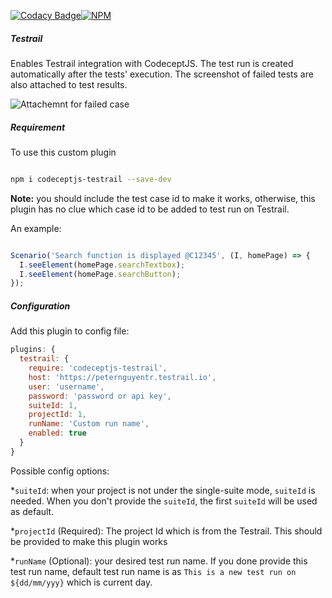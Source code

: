 
[![Codacy Badge](https://api.codacy.com/project/badge/Grade/e935df05fa244cf1bf435c3f59a66fe4)](https://www.codacy.com/manual/PeterNgTr/codeceptjs-testrail?utm_source=github.com&amp;utm_medium=referral&amp;utm_content=PeterNgTr/codeceptjs-testrail&amp;utm_campaign=Badge_Grade)[![NPM](https://nodei.co/npm/codeceptjs-testrail.png?downloads=true&downloadRank=true&stars=true)](https://nodei.co/npm/codeceptjs-testrail/)

##### Testrail

Enables Testrail integration with CodeceptJS. The test run is created automatically after the tests' execution. The screenshot of failed tests are also attached to test results.

  ![Attachemnt for failed case](http://g.recordit.co/ajaa2QRlnW.gif)

##### Requirement


To use this custom plugin

```sh

npm i codeceptjs-testrail --save-dev

```

**Note:** you should include the test case id to make it works, otherwise, this plugin has no clue which case id to be added to test run on Testrail.

  
An example:

```js

Scenario('Search function is displayed @C12345', (I, homePage) => {
  I.seeElement(homePage.searchTextbox);
  I.seeElement(homePage.searchButton);
});

```

##### Configuration

Add this plugin to config file:

  
```js
plugins: {
  testrail: {
    require: 'codeceptjs-testrail',
    host: 'https://peternguyentr.testrail.io',
    user: 'username',
    password: 'password or api key',
    suiteId: 1,
    projectId: 1,
    runName: 'Custom run name',
    enabled: true
  }
}

```

Possible config options:

*`suiteId`: when your project is not under the single-suite mode, `suiteId` is needed. When you don't provide the `suiteId`, the first `suiteId` will be used as default.

*`projectId` (Required): The project Id which is from the Testrail. This should be provided to make this plugin works

*`runName` (Optional): your desired test run name. If you done provide this test run name, default test run name is as `This is a new test run on ${dd/mm/yyy}` which is current day.